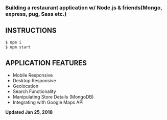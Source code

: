 
### Building a restaurant application w/ Node.js & friends(Mongo, express, pug, Sass etc.)

## INSTRUCTIONS
```sh
$ npm i 
$ npm start
```


## APPLICATION FEATURES

- Mobile Responsive
- Desktop Responsive
- Geolocation
- Search Functionality
- Manipulating Store Details (MongoDB)
- Integrating with Google Maps API
   


**Updated Jan 25, 2018**
